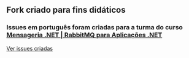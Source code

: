 ## Fork criado para fins didáticos

### Issues em português foram criadas para a turma do curso [Mensageria .NET | RabbitMQ para Aplicações .NET](https://go.gago.io/curso-rabbitmq)


[Ver issues criadas](https://github.com/luizcarlosfaria-rabbitmq/EasyCaching/issues)
